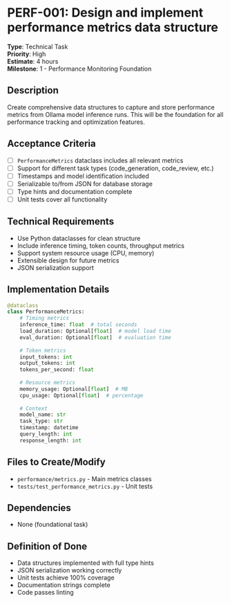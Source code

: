 # PERF-001: Design and implement performance metrics data structure

**Type**: Technical Task  
**Priority**: High  
**Estimate**: 4 hours  
**Milestone**: 1 - Performance Monitoring Foundation

## Description
Create comprehensive data structures to capture and store performance metrics from Ollama model inference runs. This will be the foundation for all performance tracking and optimization features.

## Acceptance Criteria
- [ ] `PerformanceMetrics` dataclass includes all relevant metrics
- [ ] Support for different task types (code_generation, code_review, etc.)
- [ ] Timestamps and model identification included
- [ ] Serializable to/from JSON for database storage
- [ ] Type hints and documentation complete
- [ ] Unit tests cover all functionality

## Technical Requirements
- Use Python dataclasses for clean structure
- Include inference timing, token counts, throughput metrics
- Support system resource usage (CPU, memory)
- Extensible design for future metrics
- JSON serialization support

## Implementation Details
```python
@dataclass
class PerformanceMetrics:
    # Timing metrics
    inference_time: float  # total seconds
    load_duration: Optional[float]  # model load time
    eval_duration: Optional[float]  # evaluation time
    
    # Token metrics
    input_tokens: int
    output_tokens: int
    tokens_per_second: float
    
    # Resource metrics
    memory_usage: Optional[float]  # MB
    cpu_usage: Optional[float]  # percentage
    
    # Context
    model_name: str
    task_type: str
    timestamp: datetime
    query_length: int
    response_length: int
```

## Files to Create/Modify
- `performance/metrics.py` - Main metrics classes
- `tests/test_performance_metrics.py` - Unit tests

## Dependencies
- None (foundational task)

## Definition of Done
- Data structures implemented with full type hints
- JSON serialization working correctly
- Unit tests achieve 100% coverage
- Documentation strings complete
- Code passes linting